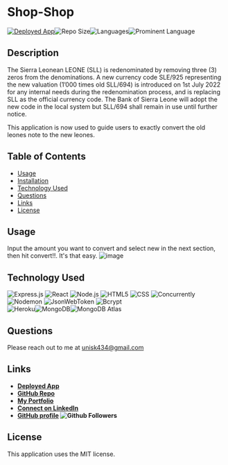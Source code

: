 # Shop-Shop

 <a href="https://github.com/Unis434/Leones-Redenomination-Converter/edit/main/README.md">![Deployed App](https://img.shields.io/badge/-Deployed-success?style=for-the-badge)</a>![Repo Size](https://img.shields.io/github/repo-size/unis434/budget-tracker?color=inactive&style=for-the-badge)![Languages](https://img.shields.io/github/languages/count/unis434/budget-tracker?color=inactive&style=for-the-badge)![Prominent Language](https://img.shields.io/github/languages/top/unis434/budget-tracker?color=inactive&style=for-the-badge)

## Description
The Sierra Leonean LEONE (SLL) is redenominated by removing three (3) zeros from the denominations. A new currency code SLE/925 representing the new valuation
(1’000 times old SLL/694) is introduced on 1st July 2022 for any internal needs during the redenomination process, and is replacing SLL as the official currency code.
The Bank of Sierra Leone will adopt the new code in the local system but SLL/694 shall remain in use until further notice.

This application is now used to guide users to exactly convert the old leones note to the new leones.

## Table of Contents
  - [Usage](#Usage)
  - [Installation](#installation)
  - [Technology Used](#technology-used)
  - [Questions](#questions)
  - [Links](#links)
  - [License](#license)
  
## Usage
Input the amount you want to convert and select new in the next section, then hit convert!!.
It's that easy.
![image](https://user-images.githubusercontent.com/79544610/176199989-467b4e90-fcf1-45cc-a61f-272940536c40.png)


## Technology Used
![Express.js](https://img.shields.io/badge/-Express-white?style=for-the-badge)
![React](https://img.shields.io/badge/-React-9cf?style=for-the-badge)
![Node.js](https://img.shields.io/badge/-Node.js-white?style=for-the-badge)
![HTML5](https://img.shields.io/badge/-HTML5-white?style=for-the-badge)
![CSS](https://img.shields.io/badge/-CSS-9cf?style=for-the-badge)
![Concurrently](https://img.shields.io/badge/-Concurrently-white?style=for-the-badge)
![Nodemon](https://img.shields.io/badge/-Nodemon-white?style=for-the-badge) 
![JsonWebToken](https://img.shields.io/badge/-JsonWebToken-9cf?style=for-the-badge)
![Bcrypt](https://img.shields.io/badge/-Bcrypt-white?style=for-the-badge)<br />
![Heroku](https://img.shields.io/badge/Deployed-Heroku-inactive?style=for-the-badge)![MongoDB](https://img.shields.io/badge/Database-MongoDb-inactive?style=for-the-badge)![MongoDB Atlas](https://img.shields.io/badge/Cloud%20Database-MongoDB%20Atlas-inactive?style=for-the-badge) 
  
  ## Questions
  Please reach out to me at [unisk434@gmail.com](mailto:unisk434@gmail.com?subject=[GitHub%shop-shop]%20Source%20Han%20Sans)

  ## Links
  - **[Deployed App]([https://github.com/Unis434/Leones-Redenomination-Converter](https://unis434.github.io/Leones-Redenomination-Converter/))** 
  - **[GitHub Repo](https://github.com/Unis434/Leones-Redenomination-Converter)**
  - **[My Portfolio](https://unis434.github.io/Personal_Resume/index.html)**
  - **[Connect on LinkedIn](https://www.linkedin.com/in/unisk434)**
  - **[GitHub profile](https://github.com/Unis434)    ![Github Followers](https://img.shields.io/github/followers/Unis434?style=social)**

  ## License 
  This application uses the MIT license.  
